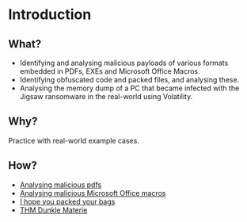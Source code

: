 # Introduction

## What?

* Identifying and analysing malicious payloads of various formats embedded in PDFs, EXEs and Microsoft Office Macros.
* Identifying obfuscated code and packed files, and analysing these.
* Analysing the memory dump of a PC that became infected with the Jigsaw ransomware in the real-world using Volatility.

## Why?

Practice with real-world example cases.

## How?

* [Analysing malicious pdfs](pdfs.md)
* [Analysing malicious Microsoft Office macros](macros.md)
* [I hope you packed your bags](bags.md)
* [THM Dunkle Materie](matter.md)

